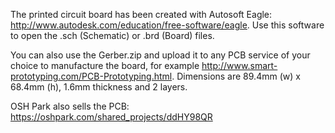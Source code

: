 The printed circuit board has been created with Autosoft Eagle: http://www.autodesk.com/education/free-software/eagle.
Use this software to open the .sch (Schematic) or .brd (Board) files.

You can also use the Gerber.zip and upload it to any PCB service of your choice to manufacture the board, for example http://www.smart-prototyping.com/PCB-Prototyping.html. Dimensions are 89.4mm (w) x 68.4mm (h), 1.6mm thickness and 2 layers.

OSH Park also sells the PCB: https://oshpark.com/shared_projects/ddHY98QR
